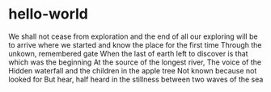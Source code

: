 # hello-world
We shall not cease from exploration
and the end of all our exploring
will be to arrive where we started
and know the place for the first time
Through the unkown, remembered gate
When the last of earth left to discover
is that which was the beginning
At the source of the longest river,
The voice of the Hidden waterfall
and the children in the apple tree
Not known because not looked for
But hear, half heard in the stillness
between two waves of the sea
